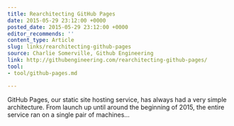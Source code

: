 ```yaml
---
title: Rearchitecting GitHub Pages
date: 2015-05-29 23:12:00 +0000
posted_date: 2015-05-29 23:12:00 +0000
editor_recommends: ''
content_type: Article
slug: links/rearchitecting-github-pages
source: Charlie Somerville, Github Engineering
link: http://githubengineering.com/rearchitecting-github-pages/
tool:
- tool/github-pages.md

---
```

GitHub Pages, our static site hosting service, has always had a very simple architecture. From launch up until around the beginning of 2015, the entire service ran on a single pair of machines…




